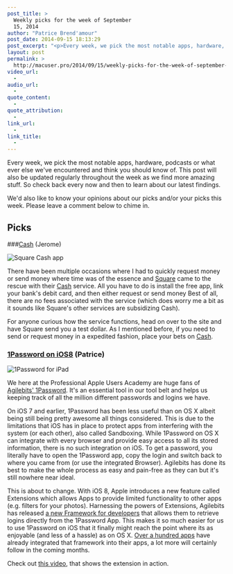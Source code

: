 ```yaml
---
post_title: >
  Weekly picks for the week of September
  15, 2014
author: "Patrice Brend'amour"
post_date: 2014-09-15 18:13:29
post_excerpt: "<p>Every week, we pick the most notable apps, hardware, podcasts or what ever else we've encountered and think you should know of. This post will also be updated regularly throughout the week as we find more amazing stuff. So check back every now and then to learn about our latest findings.</p><p> </p><p>Our picks this week:</p><ul><li>Cash by Square</li><li>1Password for iOS8 by Agilebits</li></ul>"
layout: post
permalink: >
  http://macuser.pro/2014/09/15/weekly-picks-for-the-week-of-september-15-2014/
video_url:
  - 
audio_url:
  - 
quote_content:
  - 
quote_attribution:
  - 
link_url:
  - 
link_title:
  - 
---
```




Every week, we pick the most notable apps, hardware, podcasts or what ever else we've encountered and think you should know of. This post will also be updated regularly throughout the week as we find more amazing stuff. So check back every now and then to learn about our latest findings.

We'd also like to know your opinions about our picks and/or your picks this week. Please leave a comment below to chime in.


## Picks

###[Cash](https://itunes.apple.com/us/app/cash-send-money-for-free/id711923939?mt=8&amp;uo=4&amp;at=1l3v3UY) (Jerome)

![Square Cash app][cash]

There have been multiple occasions where I had to quickly request money or send money where time was of the essence and [Square](https://squareup.com) came to the rescue with their [Cash](https://square.com/cash) service.  All you have to do is install the free app, link your bank's debit card, and then either request or send money  Best of all, there are no fees associated with the service (which does worry me a bit as it sounds like Square's other services are subsidizing Cash).  

For anyone curious how the service functions, head on over to the  site and have Square send you a test dollar.  As I mentioned before, if you need to send or request money in a expedited fashion, place your bets on [Cash](https://square.com/cash).

### [1Password on iOS8](https://itunes.apple.com/us/app/1password-password-manager/id568903335?mt=8&amp;uo=4&amp;at=1l3vb3F) (Patrice)

![1Password for iPad][onePassword]


We here at the Professional Apple Users Academy are huge fans of [Agilebits' 1Password](http://agilebits.com/1password). It's an essential tool in our tool belt and helps us keeping track of all the million different passwords and logins we have. 

On iOS 7 and earlier, 1Password has been less useful than on OS X albeit being still being pretty awesome all things considered. This is due to the limitations that iOS has in place to protect apps from interfering with the system (or each other), also called Sandboxing. While 1Password on OS X can integrate with every browser and provide easy access to all its stored information, there is no such integration on iOS. To get a password, you literally have to open the 1Password app, copy the login and switch back to where you came from (or use the integrated Browser). Agilebits has done its best to make the whole process as easy and pain-free as they can but it's still nowhere near ideal.

This is about to change. With iOS 8, Apple introduces a new feature called Extensions which allows Apps to provide limited functionality to other apps (e.g. filters for your photos). Harnessing the powers of Extensions, Agilebits has released [a new Framework for developers](http://blog.agilebits.com/2014/07/30/introducing-the-1password-app-extension-for-ios-8-apps/) that allows them to retrieve logins directly from the 1Password App. This makes it so much easier for us to use 1Password on iOS that it finally might reach the point where its as enjoyable (and less of a hassle) as on OS X. [Over a hundred apps](http://blog.agilebits.com/2014/09/03/1password-app-extension-developers/) have already integrated that framework into their apps, a lot more will certainly follow in the coming months.

Check out [this video](http://vimeo.com/102142106), that shows the extension in action.

[cash]: /wp-content/uploads/2014/09/img.jpg
[onePassword]: /wp-content/uploads/2014/09/1password_ipad_list.png